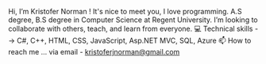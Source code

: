 Hi, I’m Kristofer Norman ! It's nice to meet you, I love programming. 
A.S degree, B.S degree in Computer Science at Regent University.
I’m looking to collaborate with others, teach, and learn from everyone.
💻 Technical skills --> C#, C++, HTML, CSS, JavaScript, Asp.NET MVC, SQL, Azure
📫 How to reach me ... via email - kristoferjnorman@gmail.com
